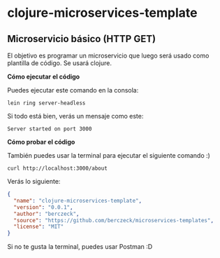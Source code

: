 # clojure-microservices-template
Microservicio básico (HTTP GET)
---
El objetivo es programar un microservicio que luego será usado como plantilla de código. Se usará clojure.

**Cómo ejecutar el código** </br>

Puedes ejecutar este comando en la consola:
```
lein ring server-headless
```
Si todo está bien, verás un mensaje como este:
```
Server started on port 3000
```

**Cómo probar el código** </br>

También puedes usar la terminal para ejecutar el siguiente comando :)

```
curl http://localhost:3000/about
```

Verás lo siguiente:
```json
{
  "name": "clojure-microservices-template",
  "version": "0.0.1",
  "author": "berczeck",
  "source": "https://github.com/berczeck/microservices-templates",
  "license": "MIT"
}
```

Si no te gusta la terminal, puedes usar Postman :D
